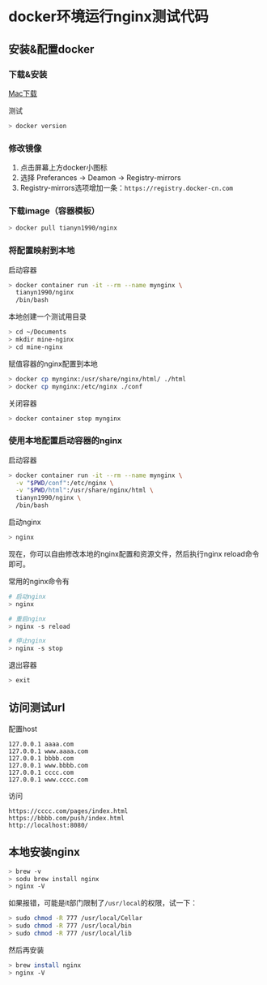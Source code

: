 # docker环境运行nginx测试代码

## 安装&配置docker

### 下载&安装

[Mac下载](https://docs.docker.com/docker-for-mac/install/#what-to-know-before-you-install)

测试

```bash
> docker version
```

### 修改镜像

1. 点击屏幕上方docker小图标
2. 选择 Preferances -> Deamon -> Registry-mirrors
3. Registry-mirrors选项增加一条：`https://registry.docker-cn.com`

### 下载image（容器模板）

```bash
> docker pull tianyn1990/nginx
```

### 将配置映射到本地

启动容器

```bash
> docker container run -it --rm --name mynginx \
  tianyn1990/nginx
  /bin/bash
```

本地创建一个测试用目录

```bash
> cd ~/Documents
> mkdir mine-nginx
> cd mine-nginx
```

赋值容器的nginx配置到本地

```bash
> docker cp mynginx:/usr/share/nginx/html/ ./html
> docker cp mynginx:/etc/nginx ./conf
```

关闭容器

```bash
> docker container stop mynginx
```

### 使用本地配置启动容器的nginx

启动容器

```bash
> docker container run -it --rm --name mynginx \
  -v "$PWD/conf":/etc/nginx \
  -v "$PWD/html":/usr/share/nginx/html \
  tianyn1990/nginx \
  /bin/bash
```

启动nginx

```bash
> nginx
```

现在，你可以自由修改本地的nginx配置和资源文件，然后执行nginx reload命令即可。

常用的nginx命令有

```bash
# 启动nginx
> nginx

# 重启nginx
> nginx -s reload

# 停止nginx
> nginx -s stop
```

退出容器

```bash
> exit
```

## 访问测试url

配置host

```host
127.0.0.1 aaaa.com
127.0.0.1 www.aaaa.com
127.0.0.1 bbbb.com
127.0.0.1 www.bbbb.com
127.0.0.1 cccc.com
127.0.0.1 www.cccc.com
```

访问

```text
https://cccc.com/pages/index.html
https://bbbb.com/push/index.html
http://localhost:8080/
```

## 本地安装nginx

```bash
> brew -v
> sodu brew install nginx
> nginx -V
```

如果报错，可能是it部门限制了`/usr/local`的权限，试一下：

```bash
> sudo chmod -R 777 /usr/local/Cellar
> sudo chmod -R 777 /usr/local/bin
> sudo chmod -R 777 /usr/local/lib
```

然后再安装

```bash
> brew install nginx
> nginx -V
```
